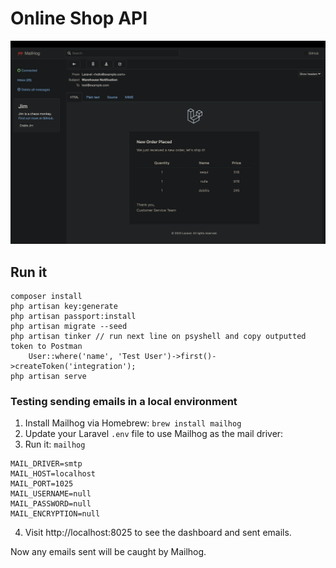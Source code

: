 # Online Shop API

<img alt="email screenshot" src="res/email.png">

## Run it
```
composer install
php artisan key:generate
php artisan passport:install
php artisan migrate --seed
php artisan tinker // run next line on psyshell and copy outputted token to Postman
    User::where('name', 'Test User')->first()->createToken('integration');
php artisan serve 
```


### Testing sending emails in a local environment
1. Install Mailhog via Homebrew: `brew install mailhog`
2. Update your Laravel `.env` file to use Mailhog as the mail driver:
3. Run it: `mailhog`

```
MAIL_DRIVER=smtp
MAIL_HOST=localhost
MAIL_PORT=1025
MAIL_USERNAME=null
MAIL_PASSWORD=null
MAIL_ENCRYPTION=null
```

4. Visit http://localhost:8025 to see the dashboard and sent emails. 

Now any emails sent will be caught by Mailhog.

